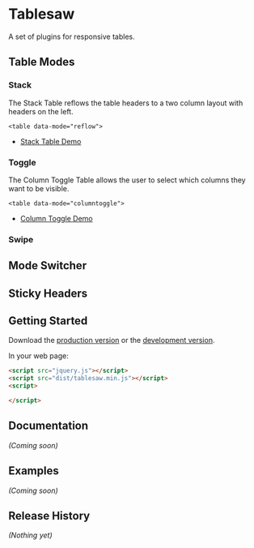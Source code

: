 # Tablesaw

A set of plugins for responsive tables.

## Table Modes

### Stack

The Stack Table reflows the table headers to a two column layout with headers on the left.

    <table data-mode="reflow">

* [Stack Table Demo](demo/stack.html)

### Toggle

The Column Toggle Table allows the user to select which columns they want to be visible.

    <table data-mode="columntoggle">

* [Column Toggle Demo](demo/toggle.html)

### Swipe


## Mode Switcher

## Sticky Headers

## Getting Started
Download the [production version][min] or the [development version][max].

[min]: https://raw.github.com/filamentgroup/tablesaw/master/dist/tablesaw.min.js
[max]: https://raw.github.com/filamentgroup/tablesaw/master/dist/tablesaw.js

In your web page:

```html
<script src="jquery.js"></script>
<script src="dist/tablesaw.min.js"></script>
<script>

</script>
```

## Documentation
_(Coming soon)_

## Examples
_(Coming soon)_

## Release History
_(Nothing yet)_
